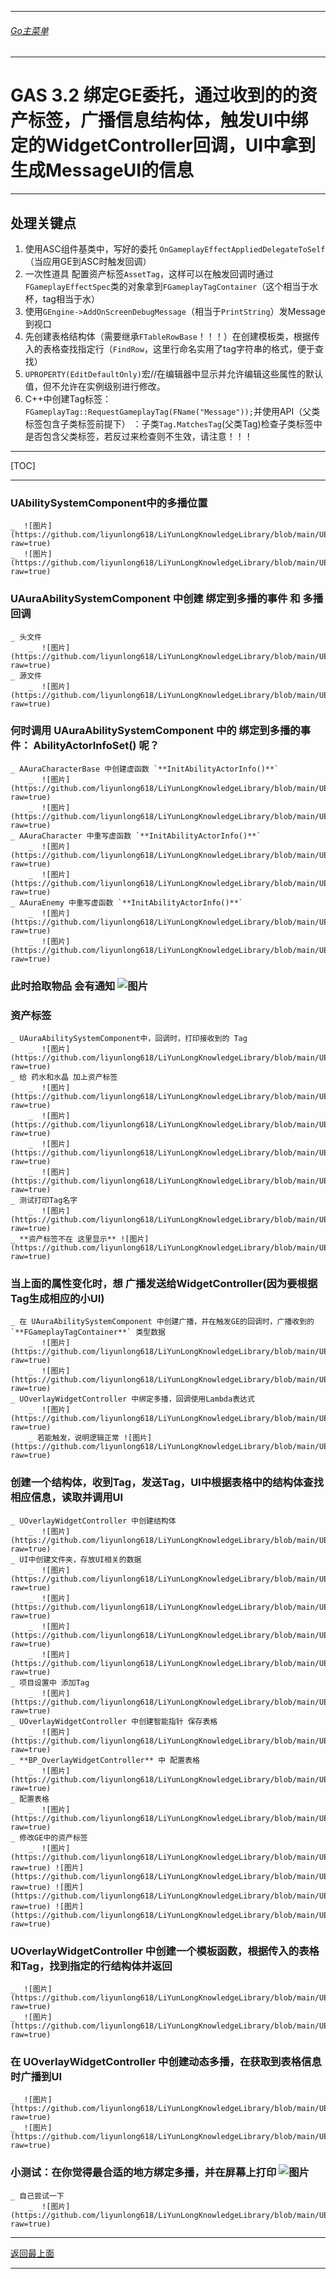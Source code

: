 ___________________________________________________________________________________________
###### [Go主菜单](../MainMenu.md)
___________________________________________________________________________________________

# GAS 3.2 绑定GE委托，通过收到的的资产标签，广播信息结构体，触发UI中绑定的WidgetController回调，UI中拿到生成MessageUI的信息
___________________________________________________________________________________________
## 处理关键点
1. 使用ASC组件基类中，写好的委托 `OnGameplayEffectAppliedDelegateToSelf`（当应用GE到ASC时触发回调）
2. 一次性道具 配置资产标签`AssetTag`，这样可以在触发回调时通过`FGameplayEffectSpec`类的对象拿到`FGameplayTagContainer`（这个相当于水杯，tag相当于水）
3. 使用`GEngine->AddOnScreenDebugMessage`（相当于`PrintString`）发Message到视口
4. 先创建表格结构体（需要继承`FTableRowBase`！！！）在创建模板类，根据传入的表格查找指定行（`FindRow`，这里行命名实用了tag字符串的格式，便于查找）
5. `UPROPERTY(EditDefaultOnly)`宏//在编辑器中显示并允许编辑这些属性的默认值，但不允许在实例级别进行修改。
6. C++中创建Tag标签：`FGameplayTag::RequestGameplayTag(FName("Message"));`并使用API（父类标签包含子类标签前提下） ：子类`Tag.MatchesTag`(父类Tag)检查子类标签中是否包含父类标签，若反过来检查则不生效，请注意！！！
___________________________________________________________________________________________

[TOC]

___________________________________________________________________________________________


### UAbilitySystemComponent中的多播位置
    _  ![图片](https://github.com/liyunlong618/LiYunLongKnowledgeLibrary/blob/main/UECPP/Models/GAS/GAS_2_Aura/DetailContent/Image/GAS_012/947244_743569.png?raw=true)
    _  ![图片](https://github.com/liyunlong618/LiYunLongKnowledgeLibrary/blob/main/UECPP/Models/GAS/GAS_2_Aura/DetailContent/Image/GAS_012/644032_611869.png?raw=true)
### UAuraAbilitySystemComponent 中创建 **绑定到多播的事件** 和 **多播回调**
    _ 头文件
        _  ![图片](https://github.com/liyunlong618/LiYunLongKnowledgeLibrary/blob/main/UECPP/Models/GAS/GAS_2_Aura/DetailContent/Image/GAS_012/819264_39018.png?raw=true)
    _ 源文件
        _  ![图片](https://github.com/liyunlong618/LiYunLongKnowledgeLibrary/blob/main/UECPP/Models/GAS/GAS_2_Aura/DetailContent/Image/GAS_012/843744_803675.png?raw=true)
### 何时调用 UAuraAbilitySystemComponent 中的 绑定到多播的事件： **AbilityActorInfoSet()** 呢？
    _ AAuraCharacterBase 中创建虚函数 `**InitAbilityActorInfo()**`
        _  ![图片](https://github.com/liyunlong618/LiYunLongKnowledgeLibrary/blob/main/UECPP/Models/GAS/GAS_2_Aura/DetailContent/Image/GAS_012/318852_361763.png?raw=true)
        _  ![图片](https://github.com/liyunlong618/LiYunLongKnowledgeLibrary/blob/main/UECPP/Models/GAS/GAS_2_Aura/DetailContent/Image/GAS_012/254323_105902.png?raw=true)
    _ AAuraCharacter 中重写虚函数 `**InitAbilityActorInfo()**`
        _  ![图片](https://github.com/liyunlong618/LiYunLongKnowledgeLibrary/blob/main/UECPP/Models/GAS/GAS_2_Aura/DetailContent/Image/GAS_012/833787_825036.png?raw=true)
        _  ![图片](https://github.com/liyunlong618/LiYunLongKnowledgeLibrary/blob/main/UECPP/Models/GAS/GAS_2_Aura/DetailContent/Image/GAS_012/79016_770935.png?raw=true)
    _ AAuraEnemy 中重写虚函数 `**InitAbilityActorInfo()**`
        _  ![图片](https://github.com/liyunlong618/LiYunLongKnowledgeLibrary/blob/main/UECPP/Models/GAS/GAS_2_Aura/DetailContent/Image/GAS_012/905251_910791.png?raw=true)
        _  ![图片](https://github.com/liyunlong618/LiYunLongKnowledgeLibrary/blob/main/UECPP/Models/GAS/GAS_2_Aura/DetailContent/Image/GAS_012/946149_841551.png?raw=true)
### 此时拾取物品 会有通知 ![图片](https://github.com/liyunlong618/LiYunLongKnowledgeLibrary/blob/main/UECPP/Models/GAS/GAS_2_Aura/DetailContent/Image/GAS_012/650211_988030.png?raw=true)
### 资产标签
    _ UAuraAbilitySystemComponent中，回调时，打印接收到的 Tag
        _  ![图片](https://github.com/liyunlong618/LiYunLongKnowledgeLibrary/blob/main/UECPP/Models/GAS/GAS_2_Aura/DetailContent/Image/GAS_012/989108_702706.png?raw=true)
    _ 给 药水和水晶 加上资产标签
        _  ![图片](https://github.com/liyunlong618/LiYunLongKnowledgeLibrary/blob/main/UECPP/Models/GAS/GAS_2_Aura/DetailContent/Image/GAS_012/110496_156670.png?raw=true)
        _  ![图片](https://github.com/liyunlong618/LiYunLongKnowledgeLibrary/blob/main/UECPP/Models/GAS/GAS_2_Aura/DetailContent/Image/GAS_012/310161_474769.png?raw=true)
        _  ![图片](https://github.com/liyunlong618/LiYunLongKnowledgeLibrary/blob/main/UECPP/Models/GAS/GAS_2_Aura/DetailContent/Image/GAS_012/995305_808446.png?raw=true)
        _  ![图片](https://github.com/liyunlong618/LiYunLongKnowledgeLibrary/blob/main/UECPP/Models/GAS/GAS_2_Aura/DetailContent/Image/GAS_012/584120_537870.png?raw=true)
    _ 测试打印Tag名字
        _  ![图片](https://github.com/liyunlong618/LiYunLongKnowledgeLibrary/blob/main/UECPP/Models/GAS/GAS_2_Aura/DetailContent/Image/GAS_012/185715_161684.png?raw=true)
    _ **资产标签不在 这里显示** ![图片](https://github.com/liyunlong618/LiYunLongKnowledgeLibrary/blob/main/UECPP/Models/GAS/GAS_2_Aura/DetailContent/Image/GAS_012/160865_66875.png?raw=true)
### 当上面的属性变化时，想 广播发送给WidgetController(因为要根据Tag生成相应的小UI)
    _ 在 UAuraAbilitySystemComponent 中创建广播，并在触发GE的回调时，广播收到的 `**FGameplayTagContainer**` 类型数据
        _  ![图片](https://github.com/liyunlong618/LiYunLongKnowledgeLibrary/blob/main/UECPP/Models/GAS/GAS_2_Aura/DetailContent/Image/GAS_012/379263_96167.png?raw=true)
        _  ![图片](https://github.com/liyunlong618/LiYunLongKnowledgeLibrary/blob/main/UECPP/Models/GAS/GAS_2_Aura/DetailContent/Image/GAS_012/224020_759775.png?raw=true)
    _ UOverlayWidgetController 中绑定多播，回调使用Lambda表达式
        _  ![图片](https://github.com/liyunlong618/LiYunLongKnowledgeLibrary/blob/main/UECPP/Models/GAS/GAS_2_Aura/DetailContent/Image/GAS_012/680120_355758.png?raw=true)
        _ 若能触发，说明逻辑正常 ![图片](https://github.com/liyunlong618/LiYunLongKnowledgeLibrary/blob/main/UECPP/Models/GAS/GAS_2_Aura/DetailContent/Image/GAS_012/214225_830722.png?raw=true)
### 创建一个结构体，收到Tag，发送Tag，UI中根据表格中的结构体查找相应信息，读取并调用UI
    _ UOverlayWidgetController 中创建结构体
        _  ![图片](https://github.com/liyunlong618/LiYunLongKnowledgeLibrary/blob/main/UECPP/Models/GAS/GAS_2_Aura/DetailContent/Image/GAS_012/386037_488310.png?raw=true)
    _ UI中创建文件夹，存放UI相关的数据
        _  ![图片](https://github.com/liyunlong618/LiYunLongKnowledgeLibrary/blob/main/UECPP/Models/GAS/GAS_2_Aura/DetailContent/Image/GAS_012/247068_418737.png?raw=true)
        _  ![图片](https://github.com/liyunlong618/LiYunLongKnowledgeLibrary/blob/main/UECPP/Models/GAS/GAS_2_Aura/DetailContent/Image/GAS_012/216674_492412.png?raw=true)
        _  ![图片](https://github.com/liyunlong618/LiYunLongKnowledgeLibrary/blob/main/UECPP/Models/GAS/GAS_2_Aura/DetailContent/Image/GAS_012/798105_746811.png?raw=true)
        _  ![图片](https://github.com/liyunlong618/LiYunLongKnowledgeLibrary/blob/main/UECPP/Models/GAS/GAS_2_Aura/DetailContent/Image/GAS_012/334260_372976.png?raw=true)
    _ 项目设置中 添加Tag
        _  ![图片](https://github.com/liyunlong618/LiYunLongKnowledgeLibrary/blob/main/UECPP/Models/GAS/GAS_2_Aura/DetailContent/Image/GAS_012/645309_792656.png?raw=true)
    _ UOverlayWidgetController 中创建智能指针 保存表格
        _  ![图片](https://github.com/liyunlong618/LiYunLongKnowledgeLibrary/blob/main/UECPP/Models/GAS/GAS_2_Aura/DetailContent/Image/GAS_012/728284_190623.png?raw=true)
    _ **BP_OverlayWidgetController** 中 配置表格
        _  ![图片](https://github.com/liyunlong618/LiYunLongKnowledgeLibrary/blob/main/UECPP/Models/GAS/GAS_2_Aura/DetailContent/Image/GAS_012/459436_32191.png?raw=true)
    _ 配置表格
        _  ![图片](https://github.com/liyunlong618/LiYunLongKnowledgeLibrary/blob/main/UECPP/Models/GAS/GAS_2_Aura/DetailContent/Image/GAS_012/715099_846876.png?raw=true)
    _ 修改GE中的资产标签
        _  ![图片](https://github.com/liyunlong618/LiYunLongKnowledgeLibrary/blob/main/UECPP/Models/GAS/GAS_2_Aura/DetailContent/Image/GAS_012/364497_467285.png?raw=true) ![图片](https://github.com/liyunlong618/LiYunLongKnowledgeLibrary/blob/main/UECPP/Models/GAS/GAS_2_Aura/DetailContent/Image/GAS_012/358197_287879.png?raw=true) ![图片](https://github.com/liyunlong618/LiYunLongKnowledgeLibrary/blob/main/UECPP/Models/GAS/GAS_2_Aura/DetailContent/Image/GAS_012/882147_718200.png?raw=true) ![图片](https://github.com/liyunlong618/LiYunLongKnowledgeLibrary/blob/main/UECPP/Models/GAS/GAS_2_Aura/DetailContent/Image/GAS_012/236974_336495.png?raw=true)
### UOverlayWidgetController 中创建一个模板函数，根据传入的表格和Tag，找到指定的行结构体并返回
    _  ![图片](https://github.com/liyunlong618/LiYunLongKnowledgeLibrary/blob/main/UECPP/Models/GAS/GAS_2_Aura/DetailContent/Image/GAS_012/682403_4212.png?raw=true)
    _  ![图片](https://github.com/liyunlong618/LiYunLongKnowledgeLibrary/blob/main/UECPP/Models/GAS/GAS_2_Aura/DetailContent/Image/GAS_012/672234_584217.png?raw=true)
### 在 UOverlayWidgetController 中创建动态多播，在获取到表格信息时广播到UI
    _  ![图片](https://github.com/liyunlong618/LiYunLongKnowledgeLibrary/blob/main/UECPP/Models/GAS/GAS_2_Aura/DetailContent/Image/GAS_012/619644_606956.png?raw=true)
    _  ![图片](https://github.com/liyunlong618/LiYunLongKnowledgeLibrary/blob/main/UECPP/Models/GAS/GAS_2_Aura/DetailContent/Image/GAS_012/196999_401152.png?raw=true)
### 小测试：在你觉得最合适的地方绑定多播，并在屏幕上打印 ![图片](https://github.com/liyunlong618/LiYunLongKnowledgeLibrary/blob/main/UECPP/Models/GAS/GAS_2_Aura/DetailContent/Image/GAS_012/21331_206961.png?raw=true)
    _ 自己尝试一下
        _  ![图片](https://github.com/liyunlong618/LiYunLongKnowledgeLibrary/blob/main/UECPP/Models/GAS/GAS_2_Aura/DetailContent/Image/GAS_012/225036_944810.png?raw=true)

___________________________________________________________________________________________

[返回最上面](#Go主菜单)
___________________________________________________________________________________________